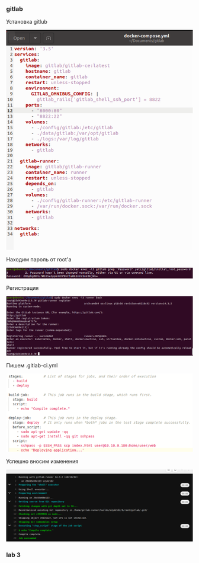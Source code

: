### gitlab
Установка gitlub

![](1.PNG)

Находим пароль от root'а

![](2.PNG)

Регистрация

![](3.PNG)

Пишем .gitlab-ci.yml

![](4.PNG)

Успешно вносим изменения

![](5.PNG)

### lab 3


